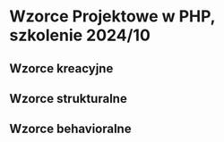 # Wzorce Projektowe w PHP, szkolenie 2024/10

## Wzorce kreacyjne

## Wzorce strukturalne

## Wzorce behavioralne
